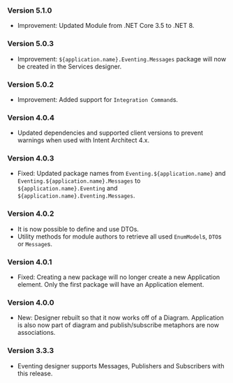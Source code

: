 ### Version 5.1.0

- Improvement: Updated Module from .NET Core 3.5 to .NET 8.

### Version 5.0.3

- Improvement: `${application.name}.Eventing.Messages` package will now be created in the Services designer.

### Version 5.0.2

- Improvement: Added support for `Integration Command`s.

### Version 4.0.4

- Updated dependencies and supported client versions to prevent warnings when used with Intent Architect 4.x.

### Version 4.0.3

- Fixed: Updated package names from `Eventing.${application.name}` and `Eventing.${application.name}.Messages` to `${application.name}.Eventing` and `${application.name}.Eventing.Messages`.

### Version 4.0.2

- It is now possible to define and use DTOs.
- Utility methods for module authors to retrieve all used `EnumModel`s, `DTO`s or `Message`s.

### Version 4.0.1

- Fixed: Creating a new package will no longer create a new Application element. Only the first package will have an Application element.

### Version 4.0.0

- New: Designer rebuilt so that it now works off of a Diagram. Application is also now part of diagram and publish/subscribe metaphors are now associations.

### Version 3.3.3

- Eventing designer supports Messages, Publishers and Subscribers with this release.